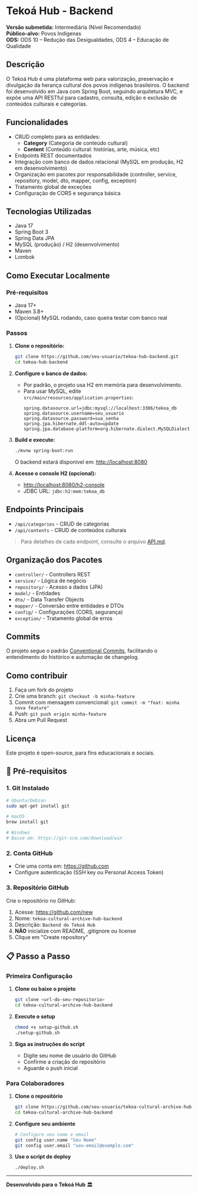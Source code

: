 # Tekoá Hub - Backend

**Versão submetida:** Intermediária (Nível Recomendado)  
**Público-alvo:** Povos Indígenas  
**ODS:** ODS 10 – Redução das Desigualdades, ODS 4 – Educação de Qualidade

## Descrição

O Tekoá Hub é uma plataforma web para valorização, preservação e divulgação da herança cultural dos povos indígenas brasileiros. O backend foi desenvolvido em Java com Spring Boot, seguindo arquitetura MVC, e expõe uma API RESTful para cadastro, consulta, edição e exclusão de conteúdos culturais e categorias.

## Funcionalidades

- CRUD completo para as entidades:
  - **Category** (Categoria de conteúdo cultural)
  - **Content** (Conteúdo cultural: histórias, arte, música, etc)
- Endpoints REST documentados
- Integração com banco de dados relacional (MySQL em produção, H2 em desenvolvimento)
- Organização em pacotes por responsabilidade (controller, service, repository, model, dto, mapper, config, exception)
- Tratamento global de exceções
- Configuração de CORS e segurança básica

## Tecnologias Utilizadas

- Java 17
- Spring Boot 3
- Spring Data JPA
- MySQL (produção) / H2 (desenvolvimento)
- Maven
- Lombok

## Como Executar Localmente

### Pré-requisitos

- Java 17+
- Maven 3.8+
- (Opcional) MySQL rodando, caso queira testar com banco real

### Passos

1. **Clone o repositório:**
   ```bash
   git clone https://github.com/seu-usuario/tekoa-hub-backend.git
   cd tekoa-hub-backend
   ```

2. **Configure o banco de dados:**
   - Por padrão, o projeto usa H2 em memória para desenvolvimento.
   - Para usar MySQL, edite `src/main/resources/application.properties`:
     ```properties
     spring.datasource.url=jdbc:mysql://localhost:3306/tekoa_db
     spring.datasource.username=seu_usuario
     spring.datasource.password=sua_senha
     spring.jpa.hibernate.ddl-auto=update
     spring.jpa.database-platform=org.hibernate.dialect.MySQLDialect
     ```

3. **Build e execute:**
   ```bash
   ./mvnw spring-boot:run
   ```
   O backend estará disponível em: [http://localhost:8080](http://localhost:8080)

4. **Acesse o console H2 (opcional):**
   - [http://localhost:8080/h2-console](http://localhost:8080/h2-console)
   - JDBC URL: `jdbc:h2:mem:tekoa_db`

## Endpoints Principais

- `/api/categories` - CRUD de categorias
- `/api/contents` - CRUD de conteúdos culturais

> Para detalhes de cada endpoint, consulte o arquivo [API.md](./API.md).

## Organização dos Pacotes

- `controller/` - Controllers REST
- `service/` - Lógica de negócio
- `repository/` - Acesso a dados (JPA)
- `model/` - Entidades
- `dto/` - Data Transfer Objects
- `mapper/` - Conversão entre entidades e DTOs
- `config/` - Configurações (CORS, segurança)
- `exception/` - Tratamento global de erros

## Commits

O projeto segue o padrão [Conventional Commits](https://www.conventionalcommits.org/pt-br/v1.0.0/), facilitando o entendimento do histórico e automação de changelog.

## Como contribuir

1. Faça um fork do projeto
2. Crie uma branch: `git checkout -b minha-feature`
3. Commit com mensagem convencional: `git commit -m "feat: minha nova feature"`
4. Push: `git push origin minha-feature`
5. Abra um Pull Request

## Licença

Este projeto é open-source, para fins educacionais e sociais.

## 🔧 Pré-requisitos

### 1. Git Instalado
```bash
# Ubuntu/Debian
sudo apt-get install git

# macOS
brew install git

# Windows
# Baixe em: https://git-scm.com/download/win
```

### 2. Conta GitHub
- Crie uma conta em: https://github.com
- Configure autenticação (SSH key ou Personal Access Token)

### 3. Repositório GitHub
Crie o repositório no GitHub:
1. Acesse: https://github.com/new
2. Nome: `tekoa-cultural-archive-hub-backend`
3. Descrição: `Backend do Tekoá Hub`
4. **NÃO** inicialize com README, .gitignore ou license
5. Clique em "Create repository"

## 📋 Passo a Passo

### Primeira Configuração

1. **Clone ou baixe o projeto**
   ```bash
   git clone <url-do-seu-repositorio>
   cd tekoa-cultural-archive-hub-backend
   ```

2. **Execute o setup**
   ```bash
   chmod +x setup-github.sh
   ./setup-github.sh
   ```

3. **Siga as instruções do script**
   - Digite seu nome de usuário do GitHub
   - Confirme a criação do repositório
   - Aguarde o push inicial

### Para Colaboradores

1. **Clone o repositório**
   ```bash
   git clone https://github.com/seu-usuario/tekoa-cultural-archive-hub-backend.git
   cd tekoa-cultural-archive-hub-backend
   ```

2. **Configure seu ambiente**
   ```bash
   # Configure seu nome e email
   git config user.name "Seu Nome"
   git config user.email "seu-email@exemplo.com"
   ```

3. **Use o script de deploy**
   ```bash
   ./deploy.sh
   ```
   
---

**Desenvolvido para o Tekoá Hub** 🏛️ 
